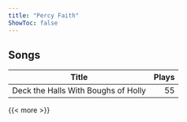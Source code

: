 ```yaml
---
title: "Percy Faith"
ShowToc: false
---
```


## Songs
Title | Plays 
----- | -----: 
Deck the Halls With Boughs of Holly | 55

{{< more >}}